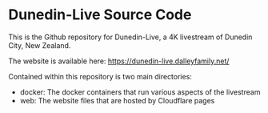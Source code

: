 # Dunedin-Live Source Code #

This is the Github repository for Dunedin-Live, a 4K livestream of Dunedin City, New Zealand.

The website is available here: https://dunedin-live.dalleyfamily.net/

Contained within this repository is two main directories:

- docker: The docker containers that run various aspects of the livestream
- web: The website files that are hosted by Cloudflare pages
